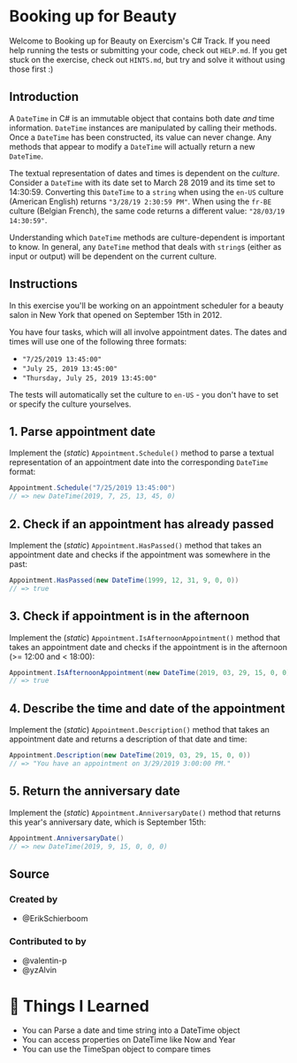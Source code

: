 # Booking up for Beauty

Welcome to Booking up for Beauty on Exercism's C# Track.
If you need help running the tests or submitting your code, check out `HELP.md`.
If you get stuck on the exercise, check out `HINTS.md`, but try and solve it without using those first :)

## Introduction

A `DateTime` in C# is an immutable object that contains both date _and_ time information. `DateTime` instances are manipulated by calling their methods. Once a `DateTime` has been constructed, its value can never change. Any methods that appear to modify a `DateTime` will actually return a new `DateTime`.

The textual representation of dates and times is dependent on the _culture_. Consider a `DateTime` with its date set to March 28 2019 and its time set to 14:30:59. Converting this `DateTime` to a `string` when using the `en-US` culture (American English) returns `"3/28/19 2:30:59 PM"`. When using the `fr-BE` culture (Belgian French), the same code returns a different value: `"28/03/19 14:30:59"`.

Understanding which `DateTime` methods are culture-dependent is important to know. In general, any `DateTime` method that deals with `string`s (either as input or output) will be dependent on the current culture.

## Instructions

In this exercise you'll be working on an appointment scheduler for a beauty salon in New York that opened on September 15th in 2012.

You have four tasks, which will all involve appointment dates. The dates and times will use one of the following three formats:

- `"7/25/2019 13:45:00"`
- `"July 25, 2019 13:45:00"`
- `"Thursday, July 25, 2019 13:45:00"`

The tests will automatically set the culture to `en-US` - you don't have to set or specify the culture yourselves.

## 1. Parse appointment date

Implement the (_static_) `Appointment.Schedule()` method to parse a textual representation of an appointment date into the corresponding `DateTime` format:

```csharp
Appointment.Schedule("7/25/2019 13:45:00")
// => new DateTime(2019, 7, 25, 13, 45, 0)
```

## 2. Check if an appointment has already passed

Implement the (_static_) `Appointment.HasPassed()` method that takes an appointment date and checks if the appointment was somewhere in the past:

```csharp
Appointment.HasPassed(new DateTime(1999, 12, 31, 9, 0, 0))
// => true
```

## 3. Check if appointment is in the afternoon

Implement the (_static_) `Appointment.IsAfternoonAppointment()` method that takes an appointment date and checks if the appointment is in the afternoon (>= 12:00 and < 18:00):

```csharp
Appointment.IsAfternoonAppointment(new DateTime(2019, 03, 29, 15, 0, 0))
// => true
```

## 4. Describe the time and date of the appointment

Implement the (_static_) `Appointment.Description()` method that takes an appointment date and returns a description of that date and time:

```csharp
Appointment.Description(new DateTime(2019, 03, 29, 15, 0, 0))
// => "You have an appointment on 3/29/2019 3:00:00 PM."
```

## 5. Return the anniversary date

Implement the (_static_) `Appointment.AnniversaryDate()` method that returns this year's anniversary date, which is September 15th:

```csharp
Appointment.AnniversaryDate()
// => new DateTime(2019, 9, 15, 0, 0, 0)
```

## Source

### Created by

- @ErikSchierboom

### Contributed to by

- @valentin-p
- @yzAlvin

# 🧠 Things I Learned

- You can Parse a date and time string into a DateTime object
- You can access properties on DateTime like Now and Year
- You can use the TimeSpan object to compare times
